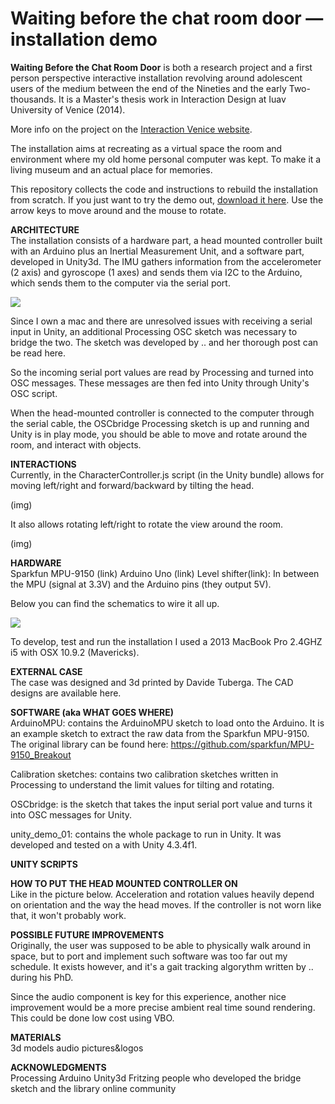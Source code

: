 Waiting before the chat room door — installation demo
========

<strong>Waiting Before the Chat Room Door</strong> is both a research project and a first person perspective interactive installation revolving around adolescent users of the medium between the end of the Nineties and the early Two-thousands. It is a Master's thesis work in Interaction Design at Iuav University of Venice (2014).

More info on the project on the <a href = "http://www.interaction-venice.com/projects/iuav-thesis/projects-2014/waiting-before-the-chat-room-door/" target = "_blank">Interaction Venice website</a>.

The installation aims at recreating as a virtual space the room and environment where my old home personal computer was kept. To make it a living museum and an actual place for memories.

This repository collects the code and instructions to rebuild the installation from scratch. If you just want to try the demo out, <a href = "http://www.ruggerocastagnola.com/docs/waiting_before_the_chat_room_door/waiting_before_the_chat_room_door_demo_test_mode.zip" target = "_blank">download it here</a>. Use the arrow keys to move around and the mouse to rotate.

<strong>ARCHITECTURE</strong><br/>
The installation consists of a hardware part, a head mounted controller built with an Arduino plus an Inertial Measurement Unit, and a software part, developed in Unity3d. 
The IMU gathers information from the accelerometer (2 axis) and gyroscope (1 axes) and sends them via I2C to the Arduino, which sends them to the computer via the serial port.

<img src = "http://www.ruggerocastagnola.com/docs/waiting_before_the_chat_room_door/hardware_information_flow_scheme.png">

Since I own a mac and there are unresolved issues with receiving a serial input in Unity, an additional Processing OSC sketch was necessary to bridge the two. The sketch was developed by .. and her thorough post can be read here. 

So the incoming serial port values are read by Processing and turned into OSC messages. These messages are then fed into Unity through Unity's OSC script. 

When the head-mounted controller is connected to the computer through the serial cable, the OSCbridge Processing sketch is up and running and Unity is in play mode, you should be able to move and rotate around the room, and interact with objects.

<strong>INTERACTIONS</strong><br/>
Currently, in the CharacterController.js script (in the Unity bundle) allows for moving left/right and forward/backward by tilting the head.

(img)

It also allows rotating left/right to rotate the view around the room.

(img)

<strong>HARDWARE</strong><br/>
Sparkfun MPU-9150 (link)
Arduino Uno (link)
Level shifter(link): In between the MPU (signal at 3.3V) and the Arduino pins (they output 5V).

Below you can find the schematics to wire it all up.

<img src = "http://ruggerocastagnola.com/docs/waiting_before_the_chat_room_door/electronics_fritzing.png">

To develop, test and run the installation I used a 2013 MacBook Pro 2.4GHZ i5 with OSX 10.9.2 (Mavericks).

<strong>EXTERNAL CASE</strong><br/>
The case was designed and 3d printed by Davide Tuberga. The CAD designs are available here.

<strong>SOFTWARE (aka WHAT GOES WHERE)</strong><br/>
ArduinoMPU: contains the ArduinoMPU sketch to load onto the Arduino. It is an example sketch to extract the raw data from the Sparkfun MPU-9150. The original library can be found here:
https://github.com/sparkfun/MPU-9150_Breakout

Calibration sketches: contains two calibration sketches written in Processing to understand the limit values for tilting and rotating.

OSCbridge: is the sketch that takes the input serial port value and turns it into OSC messages for Unity.

unity_demo_01: contains the whole package to run in Unity. It was developed and tested on a with Unity 4.3.4f1.

<strong>UNITY SCRIPTS</strong><br/>

<strong>HOW TO PUT THE HEAD MOUNTED CONTROLLER ON</strong><br/>
Like in the picture below. Acceleration and rotation values heavily depend on orientation and the way the head moves. If the controller is not worn like that, it won't probably work.

<strong>POSSIBLE FUTURE IMPROVEMENTS</strong><br/>
Originally, the user was supposed to be able to physically walk around in space, but to port and implement such software was too far out my schedule. It exists however, and it's a gait tracking algorythm written by .. during his PhD.

Since the audio component is key for this experience, another nice improvement would be a more precise ambient real time sound rendering. This could be done low cost using VBO.

<strong>MATERIALS</strong><br/>
3d models
audio
pictures&logos

<strong>ACKNOWLEDGMENTS</strong><br/>
Processing
Arduino
Unity3d
Fritzing
people who developed the bridge sketch and the library
online community
